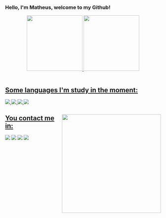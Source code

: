 ### Hello, I'm Matheus, welcome to my Github!

  <div align="center">
  <a href="https://github.com/matheushideki1234">
  <img height="180em" border-radius= "20px"; src="https://github-readme-stats.vercel.app/api?username=matheushideki1234&show_icons=true&theme=dark&include_all_commits=true&count_private=true"/>
  <img height="180em" src="https://github-readme-stats.vercel.app/api/top-langs/?username=matheushideki1234&layout=compact&langs_count=7&theme=dark"/>
</div>
  
  <div style="display: inline_block">
    <br>
    <h2> Some languages I'm study in the moment: </h2>
   <img src="https://img.shields.io/badge/HTML-orange?style=for-the-badge&logo=html5&logoColor=white"></img> 
   <img src="https://img.shields.io/badge/CSS-blue?&style=for-the-badge&logo=css3&logoColor=white"></img>
   <img src="https://img.shields.io/badge/JavaScript-323330?style=for-the-badge&logo=javascript&logoColor=F7DF1E"></img>
   <img src="https://img.shields.io/badge/TypeScript-007ACC?style=for-the-badge&logo=typescript&logoColor=white"></img>
</div>
  
  ##
   <img align="right" width="320" src="https://acegif.com/wp-content/uploads/cat-typing-2.gif"/>
  <h2> You contact me in: </h2>
  <div>
   <a href="https://twitter.com/matheus_fukuda" target="_blank"><img src="https://img.shields.io/badge/Twitter-1DA1F2?style=for-the-badge&logo=twitter&logoColor=white" target="_blank"></a>                                                                                           
  <a href="https://instagram.com/matheus_fukuda" target="_blank"><img src="https://img.shields.io/badge/-Instagram-%23E4405F?style=for-the-badge&logo=instagram&logoColor=white" target="_blank"></a>
  <a href = "mailto:matheushideki1234@hotmail.com"><img src="https://img.shields.io/badge/-Hotmail-%23333?style=for-the-badge&logo=gmail&logoColor=white" target="_blank"></a>
  <a href="https://www.linkedin.com/in/matheus-fukuda-385009155/" target="_blank"><img src="https://img.shields.io/badge/-LinkedIn-%230077B5?style=for-the-badge&logo=linkedin&logoColor=white" target="_blank"></a>  
  </br>
  </div>
  
  
